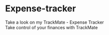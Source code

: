 # Expense-tracker
Take a look on my TrackMate - Expense Tracker
<br>
Take control of your finances with TrackMate
